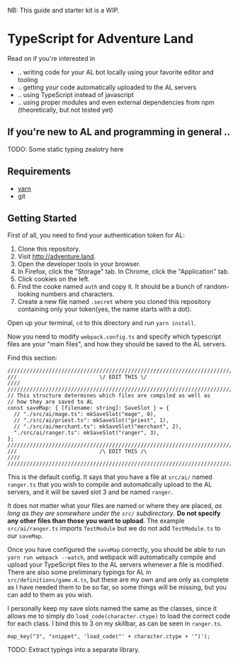 NB: This guide and starter kit is a WIP.

# TypeScript for Adventure Land

Read on if you're interested in 

- .. writing code for your AL bot locally using your favorite editor and tooling
- .. getting your code automatically uploaded to the AL servers
- .. using TypeScript instead of javascript
- .. using proper modules and even external dependencies from npm (theoretically, but not tested yet)

## If you're new to AL and programming in general ..

TODO: Some static typing zealotry here

## Requirements

- [yarn](https://yarnpkg.com/)
- git

## Getting Started

First of all, you need to find your authentication token for AL:

1. Clone this repository.
2. Visit http://adventure.land.
3. Open the developer tools in your browser.
4. In Firefox, click the "Storage" tab. In Chrome, click the "Application" tab.
5. Click cookies on the left.
6. Find the cooke named `auth` and copy it. It should be a bunch of random-looking numbers and characters.
7. Create a new file named `.secret` where you cloned this repository containing only your token(yes, the name starts with a dot).

Open up your terminal, `cd` to this directory and run `yarn install`. 

Now you need to modify `webpack.config.ts` and specify which typescript files are your "main files", and how they should be saved to the AL servers.

Find this section:

```
////////////////////////////////////////////////////////////////////////////////
///                          \/ EDIT THIS \/                                ////
////////////////////////////////////////////////////////////////////////////////
// This structure determines which files are compiled as well as
// how they are saved to AL
const saveMap: { [filename: string]: SaveSlot } = {
  // "./src/ai/mage.ts": mkSaveSlot("mage", 0),
  // "./src/ai/priest.ts": mkSaveSlot("priest", 1),
  // "./src/ai/merchant.ts": mkSaveSlot("merchant", 2),
  "./src/ai/ranger.ts": mkSaveSlot("ranger", 3),
};
////////////////////////////////////////////////////////////////////////////////
///                          /\ EDIT THIS /\                                ////
////////////////////////////////////////////////////////////////////////////////
```

This is the default config. It says that you have a file at `src/ai/` named `ranger.ts` that you wish to compile
and automatically upload to the AL servers, and it will be saved slot 3 and be named `ranger`. 

It does not matter what your files are named or where they are placed, *as long as they are somewhere under the `src/` subdirectory*.
**Do not specify any other files than those you want to upload**. The example `src/ai/ranger.ts` imports `TestModule` but we do not add `TestModule.ts` to our `saveMap`.

Once you have configured the `saveMap` correctly, you should be able to run `yarn run webpack --watch`, and webpack will automatically compile and upload your TypeScript files
to the AL servers whenever a file is modified.
There are also some preliminary typings for AL in `src/definitions/game.d.ts`, but these are my own and are only as complete as I have needed them to be so far, so some things will be missing, but you can add to them as you wish.

I personally keep my save slots named the same as the classes, since it allows me to simply do `load_code(character.ctype)` to load the correct code for each class. I bind this to 3 on my skillbar, as can be seen in `ranger.ts`.

```
map_key("3", "snippet", 'load_code("' + character.ctype + '")');
```

TODO: Extract typings into a separate library.






